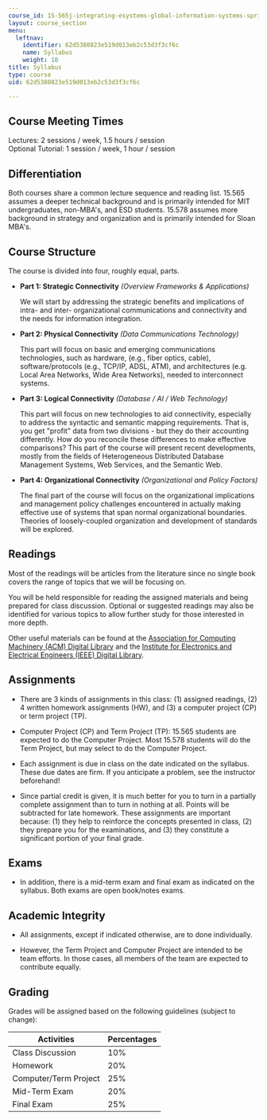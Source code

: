 ```yaml
---
course_id: 15-565j-integrating-esystems-global-information-systems-spring-2002
layout: course_section
menu:
  leftnav:
    identifier: 62d5380823e519d013eb2c53d3f3cf6c
    name: Syllabus
    weight: 10
title: Syllabus
type: course
uid: 62d5380823e519d013eb2c53d3f3cf6c

---
```


Course Meeting Times
--------------------

Lectures: 2 sessions / week, 1.5 hours / session  
Optional Tutorial: 1 session / week, 1 hour / session

Differentiation
---------------

Both courses share a common lecture sequence and reading list. 15.565 assumes a deeper technical background and is primarily intended for MIT undergraduates, non-MBA's, and ESD students. 15.578 assumes more background in strategy and organization and is primarily intended for Sloan MBA's.

Course Structure
----------------

The course is divided into four, roughly equal, parts.

*   **Part 1: Strategic Connectivity** _(Overview Frameworks & Applications)_
    
    We will start by addressing the strategic benefits and implications of intra- and inter- organizational communications and connectivity and the needs for information integration.
    
*   **Part 2: Physical Connectivity** _(Data Communications Technology)_
    
    This part will focus on basic and emerging communications technologies, such as hardware, (e.g., fiber optics, cable), software/protocols (e.g., TCP/IP, ADSL, ATM), and architectures (e.g. Local Area Networks, Wide Area Networks), needed to interconnect systems.
    
*   **Part 3: Logical Connectivity** _(Database / AI / Web Technology)_
    
    This part will focus on new technologies to aid connectivity, especially to address the syntactic and semantic mapping requirements. That is, you get "profit" data from two divisions - but they do their accounting differently. How do you reconcile these differences to make effective comparisons? This part of the course will present recent developments, mostly from the fields of Heterogeneous Distributed Database Management Systems, Web Services, and the Semantic Web.
    
*   **Part 4: Organizational Connectivity** _(Organizational and Policy Factors)_
    
    The final part of the course will focus on the organizational implications and management policy challenges encountered in actually making effective use of systems that span normal organizational boundaries. Theories of loosely-coupled organization and development of standards will be explored.
    

Readings
--------

Most of the readings will be articles from the literature since no single book covers the range of topics that we will be focusing on.

You will be held responsible for reading the assigned materials and being prepared for class discussion. Optional or suggested readings may also be identified for various topics to allow further study for those interested in more depth.

Other useful materials can be found at the [Association for Computing Machinery (ACM) Digital Library](http://www.acm.org/dl/) and the [Institute for Electronics and Electrical Engineers (IEEE) Digital Library](http://ieeexplore.ieee.org/).

Assignments
-----------

*   There are 3 kinds of assignments in this class: (1) assigned readings, (2) 4 written homework assignments (HW), and (3) a computer project (CP) or term project (TP).
    
*   Computer Project (CP) and Term Project (TP): 15.565 students are expected to do the Computer Project. Most 15.578 students will do the Term Project, but may select to do the Computer Project.
    
*   Each assignment is due in class on the date indicated on the syllabus. These due dates are firm. If you anticipate a problem, see the instructor beforehand!
    
*   Since partial credit is given, it is much better for you to turn in a partially complete assignment than to turn in nothing at all. Points will be subtracted for late homework. These assignments are important because: (1) they help to reinforce the concepts presented in class, (2) they prepare you for the examinations, and (3) they constitute a significant portion of your final grade.
    

Exams
-----

*   In addition, there is a mid-term exam and final exam as indicated on the syllabus. Both exams are open book/notes exams.

Academic Integrity
------------------

*   All assignments, except if indicated otherwise, are to done individually.
    
*   However, the Term Project and Computer Project are intended to be team efforts. In those cases, all members of the team are expected to contribute equally.
    

Grading
-------

Grades will be assigned based on the following guidelines (subject to change):

| Activities | Percentages |
| --- | --- |
| Class Discussion | 10% |
| Homework | 20% |
| Computer/Term Project | 25% |
| Mid-Term Exam | 20% |
| Final Exam | 25%